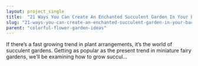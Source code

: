 ```yaml
---
layout: project_single
title:  "21 Ways You Can Create An Enchanted Succulent Garden In Your Backyard"
slug: "21-ways-you-can-create-an-enchanted-succulent-garden-in-your-backyard"
parent: "colorful-flower-garden-ideas"
---
```

If there’s a fast growing trend in plant arrangements, it’s the world of succulent gardens. Getting as popular as the present trend in miniature fairy gardens, we’ll be examining how to grow succul…
